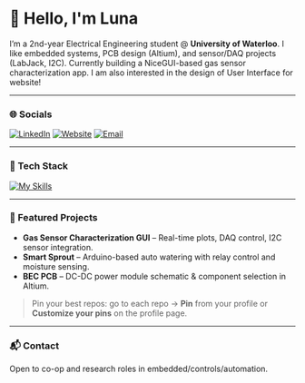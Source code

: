 <!-- Header -->
<h1 align="left">👋 Hello, I'm Luna</h1>

I’m a 2nd-year Electrical Engineering student @ **University of Waterloo**. I like embedded systems, PCB design (Altium), and sensor/DAQ projects (LabJack, I2C). Currently building a NiceGUI-based gas sensor characterization app. I am also interested in the design of User Interface for website!

---

### 🌐 Socials
[![LinkedIn](https://img.shields.io/badge/LinkedIn-0077B5?logo=linkedin&logoColor=white)](https://www.linkedin.com/in/<your-handle>/)
[![Website](https://img.shields.io/badge/Website-000?logo=vercel&logoColor=white)](https://<your-site>/)
[![Email](https://img.shields.io/badge/Email-d24zhou%40uwaterloo.ca-red)](mailto:d24zhou@uwaterloo.ca)

---

### 🧰 Tech Stack
[![My Skills](https://skillicons.dev/icons?i=c,cpp,python,typescript,javascript,react,nextjs,nodejs,vercel,html,css,tailwind,bootstrap,git,github,figma,altium,arduino,mysql,postgres,matlab&perline=10)](https://skillicons.dev)

---



### 🔖 Featured Projects
- **Gas Sensor Characterization GUI** – Real-time plots, DAQ control, I2C sensor integration.  
- **Smart Sprout** – Arduino-based auto watering with relay control and moisture sensing.  
- **BEC PCB** – DC-DC power module schematic & component selection in Altium.

> Pin your best repos: go to each repo → **Pin** from your profile or **Customize your pins** on the profile page.

---

### 📬 Contact
Open to co-op and research roles in embedded/controls/automation.
